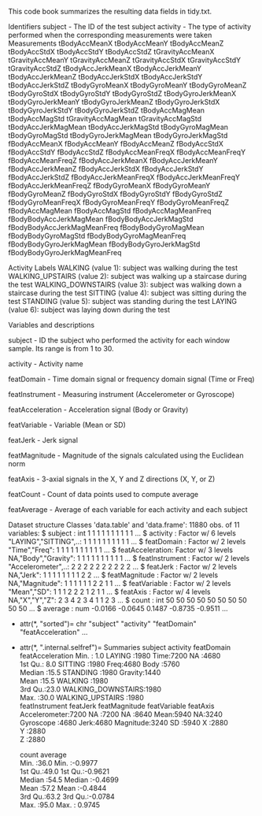 This code book summarizes the resulting data fields in tidy.txt.

Identifiers
subject - The ID of the test subject
activity - The type of activity performed when the corresponding measurements were taken
Measurements
tBodyAccMeanX
tBodyAccMeanY
tBodyAccMeanZ
tBodyAccStdX
tBodyAccStdY
tBodyAccStdZ
tGravityAccMeanX
tGravityAccMeanY
tGravityAccMeanZ
tGravityAccStdX
tGravityAccStdY
tGravityAccStdZ
tBodyAccJerkMeanX
tBodyAccJerkMeanY
tBodyAccJerkMeanZ
tBodyAccJerkStdX
tBodyAccJerkStdY
tBodyAccJerkStdZ
tBodyGyroMeanX
tBodyGyroMeanY
tBodyGyroMeanZ
tBodyGyroStdX
tBodyGyroStdY
tBodyGyroStdZ
tBodyGyroJerkMeanX
tBodyGyroJerkMeanY
tBodyGyroJerkMeanZ
tBodyGyroJerkStdX
tBodyGyroJerkStdY
tBodyGyroJerkStdZ
tBodyAccMagMean
tBodyAccMagStd
tGravityAccMagMean
tGravityAccMagStd
tBodyAccJerkMagMean
tBodyAccJerkMagStd
tBodyGyroMagMean
tBodyGyroMagStd
tBodyGyroJerkMagMean
tBodyGyroJerkMagStd
fBodyAccMeanX
fBodyAccMeanY
fBodyAccMeanZ
fBodyAccStdX
fBodyAccStdY
fBodyAccStdZ
fBodyAccMeanFreqX
fBodyAccMeanFreqY
fBodyAccMeanFreqZ
fBodyAccJerkMeanX
fBodyAccJerkMeanY
fBodyAccJerkMeanZ
fBodyAccJerkStdX
fBodyAccJerkStdY
fBodyAccJerkStdZ
fBodyAccJerkMeanFreqX
fBodyAccJerkMeanFreqY
fBodyAccJerkMeanFreqZ
fBodyGyroMeanX
fBodyGyroMeanY
fBodyGyroMeanZ
fBodyGyroStdX
fBodyGyroStdY
fBodyGyroStdZ
fBodyGyroMeanFreqX
fBodyGyroMeanFreqY
fBodyGyroMeanFreqZ
fBodyAccMagMean
fBodyAccMagStd
fBodyAccMagMeanFreq
fBodyBodyAccJerkMagMean
fBodyBodyAccJerkMagStd
fBodyBodyAccJerkMagMeanFreq
fBodyBodyGyroMagMean
fBodyBodyGyroMagStd
fBodyBodyGyroMagMeanFreq
fBodyBodyGyroJerkMagMean
fBodyBodyGyroJerkMagStd
fBodyBodyGyroJerkMagMeanFreq

Activity Labels
WALKING (value 1): subject was walking during the test
WALKING_UPSTAIRS (value 2): subject was walking up a staircase during the test
WALKING_DOWNSTAIRS (value 3): subject was walking down a staircase during the test
SITTING (value 4): subject was sitting during the test
STANDING (value 5): subject was standing during the test
LAYING (value 6): subject was laying down during the test


Variables and descriptions

subject	- ID the subject who performed the activity for each window sample. Its range is from 1 to 30.

activity - Activity name

featDomain - Time domain signal or frequency domain signal (Time or Freq)

featInstrument - Measuring instrument (Accelerometer or Gyroscope)

featAcceleration - Acceleration signal (Body or Gravity)

featVariable - Variable (Mean or SD)

featJerk - Jerk signal

featMagnitude - Magnitude of the signals calculated using the Euclidean norm

featAxis - 3-axial signals in the X, Y and Z directions (X, Y, or Z)

featCount - Count of data points used to compute average

featAverage - Average of each variable for each activity and each subject

Dataset structure
Classes 'data.table' and 'data.frame':	11880 obs. of  11 variables:
$ subject         : int  1 1 1 1 1 1 1 1 1 1 ...
$ activity        : Factor w/ 6 levels "LAYING","SITTING",..: 1 1 1 1 1 1 1 1 1 1 ...
$ featDomain      : Factor w/ 2 levels "Time","Freq": 1 1 1 1 1 1 1 1 1 1 ...
$ featAcceleration: Factor w/ 3 levels NA,"Body","Gravity": 1 1 1 1 1 1 1 1 1 1 ...
$ featInstrument  : Factor w/ 2 levels "Accelerometer",..: 2 2 2 2 2 2 2 2 2 2 ...
$ featJerk        : Factor w/ 2 levels NA,"Jerk": 1 1 1 1 1 1 1 1 2 2 ...
$ featMagnitude   : Factor w/ 2 levels NA,"Magnitude": 1 1 1 1 1 1 2 2 1 1 ...
$ featVariable    : Factor w/ 2 levels "Mean","SD": 1 1 1 2 2 2 1 2 1 1 ...
$ featAxis        : Factor w/ 4 levels NA,"X","Y","Z": 2 3 4 2 3 4 1 1 2 3 ...
$ count           : int  50 50 50 50 50 50 50 50 50 50 ...
$ average         : num  -0.0166 -0.0645 0.1487 -0.8735 -0.9511 ...
 - attr(*, "sorted")= chr  "subject" "activity" "featDomain" "featAcceleration" ...
 - attr(*, ".internal.selfref")=<externalptr> 
Summaries
subject                   activity    featDomain  featAcceleration
Min.   : 1.0   LAYING            :1980   Time:7200   NA     :4680    
1st Qu.: 8.0   SITTING           :1980   Freq:4680   Body   :5760    
Median :15.5   STANDING          :1980               Gravity:1440    
Mean   :15.5   WALKING           :1980                               
3rd Qu.:23.0   WALKING_DOWNSTAIRS:1980                               
Max.   :30.0   WALKING_UPSTAIRS  :1980                               
     featInstrument featJerk      featMagnitude  featVariable featAxis 
Accelerometer:7200   NA  :7200   NA       :8640   Mean:5940    NA:3240  
Gyroscope    :4680   Jerk:4680   Magnitude:3240   SD  :5940    X :2880  
                                                              Y :2880  
                                                              Z :2880                                                                   
                                                                       
   count         average       
Min.   :36.0   Min.   :-0.9977  
1st Qu.:49.0   1st Qu.:-0.9621  
Median :54.5   Median :-0.4699  
Mean   :57.2   Mean   :-0.4844  
3rd Qu.:63.2   3rd Qu.:-0.0784  
Max.   :95.0   Max.   : 0.9745
